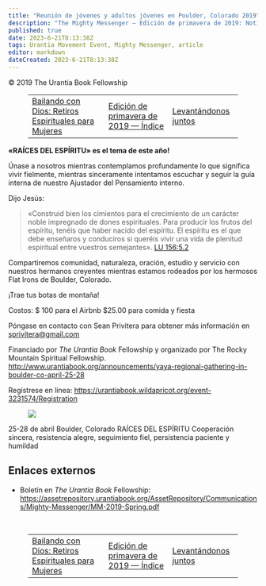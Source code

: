 ```yaml
---
title: "Reunión de jóvenes y adultos jóvenes en Poulder, Colorado 2019"
description: "The Mighty Messenger — Edición de primavera de 2019: Noticias y opiniones para los lectores de El Libro de Urantia"
published: true
date: 2023-6-21T8:13:38Z
tags: Urantia Movement Event, Mighty Messenger, article
editor: markdown
dateCreated: 2023-6-21T8:13:38Z
---
```


<p class="v-card v-sheet theme--light grey lighten-3 px-2">© 2019 The Urantia Book Fellowship</p>
<figure class="table chapter-navigator">
  <table>
    <tbody>
      <tr>
        <td>
        <a href="/es/article/Dancing_with_God_Retreat_2019">
          <span class="mdi mdi-arrow-left-drop-circle"></span><span class="pl-2">Bailando con Dios: Retiros Espirituales para Mujeres</span>
        </a>
        </td>
        <td>
        <a href="/es/index/articles_mighty_messenger#edición-de-primavera-de-2019">
          <span class="mdi mdi-book-open-variant"></span><span class="pl-2">Edición de primavera de 2019 — Índice</span>
        </a>
        </td>
        <td>
        <a href="/es/article/Lifting_Together">
          <span class="pr-2">Levantándonos juntos</span><span class="mdi mdi-arrow-right-drop-circle"></span>
        </a>
        </td>
      </tr>
    </tbody>
  </table>
</figure>



**«RAÍCES DEL ESPÍRITU» es el tema de este año!**

Únase a nosotros mientras contemplamos profundamente lo que significa vivir fielmente, mientras sinceramente intentamos escuchar y seguir la guía interna de nuestro Ajustador del Pensamiento interno.

Dijo Jesús:

> «Construid bien los cimientos para el crecimiento de un carácter noble impregnado de dones espirituales. Para producir los frutos del espíritu, tenéis que haber nacido del espíritu. El espíritu es el que debe enseñaros y conduciros si queréis vivir una vida de plenitud espiritual entre vuestros semejantes». <a id="a43_288"></a>[LU 156:5.2](/es/The_Urantia_Book/156#p5_2)

Compartiremos comunidad, naturaleza, oración, estudio y servicio con nuestros hermanos creyentes mientras estamos rodeados por los hermosos Flat Irons de Boulder, Colorado.

¡Trae tus botas de montaña!

Costos:
$ 100 para el Airbnb
$25.00 para comida y fiesta

Póngase en contacto con Sean Privitera para obtener más información en sprivitera@gmail.com

Financiado por _The Urantia Book_ Fellowship y organizado por The Rocky Mountain Spiritual Fellowship. http://www.urantiabook.org/announcements/yaya-regional-gathering-in-boulder-co-april-25-28

Regístrese en línea: https://urantiabook.wildapricot.org/event-3231574/Registration

<figure id="Figure_1" class="image urantiapedia estilo-imagen-alinear-izquierda">
<img src="/image/article/The_Mighty_Messenger/2019_Spring/009.jpg">
</figure>

25-28 de abril
Boulder, Colorado
RAÍCES DEL ESPÍRITU
Cooperación sincera, resistencia alegre, seguimiento fiel, persistencia paciente y humildad

## Enlaces externos

* Boletín en _The Urantia Book_ Fellowship: https://assetrepository.urantiabook.org/AssetRepository/Communications/Mighty-Messenger/MM-2019-Spring.pdf

<br>



<figure class="table chapter-navigator">
  <table>
    <tbody>
      <tr>
        <td>
        <a href="/es/article/Dancing_with_God_Retreat_2019">
          <span class="mdi mdi-arrow-left-drop-circle"></span><span class="pl-2">Bailando con Dios: Retiros Espirituales para Mujeres</span>
        </a>
        </td>
        <td>
        <a href="/es/index/articles_mighty_messenger#edición-de-primavera-de-2019">
          <span class="mdi mdi-book-open-variant"></span><span class="pl-2">Edición de primavera de 2019 — Índice</span>
        </a>
        </td>
        <td>
        <a href="/es/article/Lifting_Together">
          <span class="pr-2">Levantándonos juntos</span><span class="mdi mdi-arrow-right-drop-circle"></span>
        </a>
        </td>
      </tr>
    </tbody>
  </table>
</figure>
